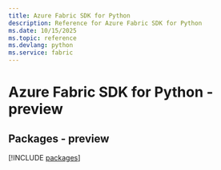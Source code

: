 ```yaml
---
title: Azure Fabric SDK for Python
description: Reference for Azure Fabric SDK for Python
ms.date: 10/15/2025
ms.topic: reference
ms.devlang: python
ms.service: fabric
---
```

# Azure Fabric SDK for Python - preview
## Packages - preview
[!INCLUDE [packages](fabric-index.md)]